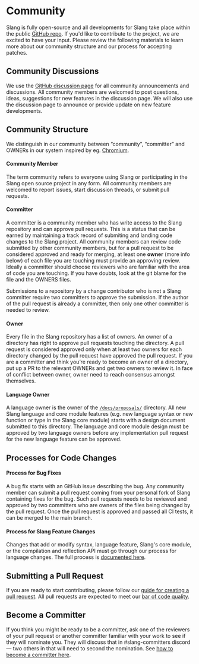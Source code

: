 # Community

Slang is fully open-source and all developments for Slang take place within the public [GitHub repo](https://github.com/shader-slang/slang).
If you'd like to contribute to the project, we are excited to have your input.
Please review the following materials to learn more about our community structure and our process for accepting patches.

## Community Discussions

We use the [GitHub discussion page](https://github.com/shader-slang/slang/discussions) for all community announcements and discussions. All community members are welcomed to post questions, ideas, suggestions for new features in the discussion page. We will also use the discussion page to announce or provide update on new feature developments.

## Community Structure

We distinguish in our community between “community”, “committer” and OWNERs in our system inspired by eg. [Chromium](https://chromium.googlesource.com/chromium/src/+/lkgr/docs/code_reviews.md#expectations-of-owners).

#### Community Member

The term community refers to everyone using Slang or participating in the Slang open source project in any form. All community members are welcomed to
report issues, start discussion threads, or submit pull requests.

#### Committer

A committer is a community member who has write access to the Slang repository and can approve pull requests. This is a status that can be earned by maintaining a track record of submiting and landing code changes to the Slang project. All community members can review code submitted by other community members, but for a pull request to be considered approved and ready for merging, at least one **owner** (more info below) of each file you are touching must provide an approving review. Ideally a committer should choose reviewers who are familiar with the area of code you are touching. If you have doubts, look at the git blame for the file and the OWNERS files.

Submissions to a repository by a change contributor who is not a Slang committer require two committers to approve the submission. If the author of the pull request is already a committer, then only one other committer is needed to review.

#### Owner

Every file in the Slang repository has a list of owners. An owner of a directory has right to approve pull requests touching the directory. A pull request is considered approved only when at least two owners for each directory changed by the pull request have approved the pull request. If you are a committer and think you’re ready to become an owner of a directory, put up a PR to the relevant OWNERs and get two owners to review it. In face of conflict between owner, owner need to reach consensus amongst themselves.

#### Language Owner

A language owner is the owner of the [`/docs/proposals/`](https://github.com/shader-slang/slang/tree/master/docs/proposals) directory. All new Slang language and core module features (e.g. new language syntax or new function or type in the Slang core module) starts with a design document submitted to this directory. The language and core module design must be approved by two language owners before any implementation pull request for the new language feature can be approved.

## Processes for Code Changes

#### Process for Bug Fixes
A bug fix starts with an GitHub issue describing the bug. Any community member can submit a pull request coming from your personal fork of Slang containing fixes for the bug. Such pull requests needs to be reviewed and approved by two committers who are owners of the files being changed by the pull request. Once the pull request is approved and passed all CI tests, it can be merged to the main branch. 

#### Process for Slang Feature Changes

Changes that add or modify syntax, language feature, Slang's core module, or the compilation and reflection API must go through our process for language changes. The full process is [documented here](/community/language-change-process).

## Submitting a Pull Request

If you are ready to start contributing, please follow our [guide for creating a pull request](https://github.com/shader-slang/slang/blob/master/CONTRIBUTION.md). All pull requests are expected to meet our [bar of code quality](/community/code-quality).

## Become a Committer

If you think you might be ready to be a committer, ask one of the reviewers of your pull request or another committer familiar with your work to see if they will nominate you. They will discuss that in #slang-committers discord — two others in that will need to second the nomination. See [how to become a committer here](/community/become-a-committer).